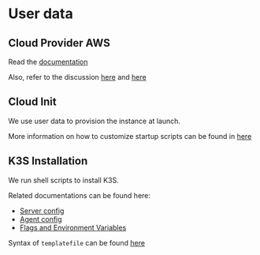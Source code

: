 # User data

## Cloud Provider AWS

Read the [documentation](https://kubernetes.github.io/cloud-provider-aws/getting_started.html)

Also, refer to the discussion [here](https://github.com/k3s-io/k3s/issues/1807) and [here](https://github.com/kubernetes/cloud-provider-aws/issues/86)

## Cloud Init

We use user data to provision the instance at launch.

More information on how to customize startup scripts can be found in [here](https://cloudinit.readthedocs.io/en/latest/topics/examples.html)

## K3S Installation

We run shell scripts to install K3S.

Related documentations can be found here:

- [Server config](https://rancher.com/docs/k3s/latest/en/installation/install-options/server-config/#commonly-used-options)
- [Agent config](https://rancher.com/docs/k3s/latest/en/installation/install-options/agent-config/)
- [Flags and Environment Variables](https://rancher.com/docs/k3s/latest/en/installation/install-options/how-to-flags/)

Syntax of `templatefile` can be found [here](https://www.terraform.io/docs/configuration/functions/templatefile.html)
